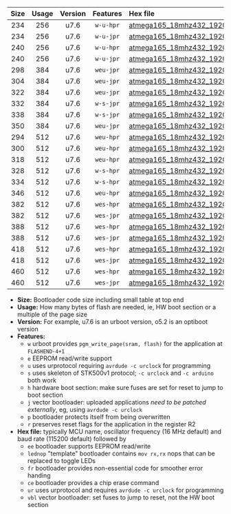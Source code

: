 |Size|Usage|Version|Features|Hex file|
|:-:|:-:|:-:|:-:|:--|
|234|256|u7.6|`w-u-hpr`|[atmega165_18mhz432_19200bps_ur.hex](https://raw.githubusercontent.com/stefanrueger/urboot/main/bootloaders/atmega165/fcpu_18mhz432/19200_bps/atmega165_18mhz432_19200bps_ur.hex)|
|234|256|u7.6|`w-u-jpr`|[atmega165_18mhz432_19200bps_ur_vbl.hex](https://raw.githubusercontent.com/stefanrueger/urboot/main/bootloaders/atmega165/fcpu_18mhz432/19200_bps/atmega165_18mhz432_19200bps_ur_vbl.hex)|
|240|256|u7.6|`w-u-hpr`|[atmega165_18mhz432_19200bps_lednop_ur.hex](https://raw.githubusercontent.com/stefanrueger/urboot/main/bootloaders/atmega165/fcpu_18mhz432/19200_bps/atmega165_18mhz432_19200bps_lednop_ur.hex)|
|240|256|u7.6|`w-u-jpr`|[atmega165_18mhz432_19200bps_lednop_ur_vbl.hex](https://raw.githubusercontent.com/stefanrueger/urboot/main/bootloaders/atmega165/fcpu_18mhz432/19200_bps/atmega165_18mhz432_19200bps_lednop_ur_vbl.hex)|
|298|384|u7.6|`weu-jpr`|[atmega165_18mhz432_19200bps_ee_ur_vbl.hex](https://raw.githubusercontent.com/stefanrueger/urboot/main/bootloaders/atmega165/fcpu_18mhz432/19200_bps/atmega165_18mhz432_19200bps_ee_ur_vbl.hex)|
|304|384|u7.6|`weu-jpr`|[atmega165_18mhz432_19200bps_ee_lednop_ur_vbl.hex](https://raw.githubusercontent.com/stefanrueger/urboot/main/bootloaders/atmega165/fcpu_18mhz432/19200_bps/atmega165_18mhz432_19200bps_ee_lednop_ur_vbl.hex)|
|322|384|u7.6|`weu-jpr`|[atmega165_18mhz432_19200bps_ee_lednop_fr_ur_vbl.hex](https://raw.githubusercontent.com/stefanrueger/urboot/main/bootloaders/atmega165/fcpu_18mhz432/19200_bps/atmega165_18mhz432_19200bps_ee_lednop_fr_ur_vbl.hex)|
|332|384|u7.6|`w-s-jpr`|[atmega165_18mhz432_19200bps_vbl.hex](https://raw.githubusercontent.com/stefanrueger/urboot/main/bootloaders/atmega165/fcpu_18mhz432/19200_bps/atmega165_18mhz432_19200bps_vbl.hex)|
|338|384|u7.6|`w-s-jpr`|[atmega165_18mhz432_19200bps_lednop_vbl.hex](https://raw.githubusercontent.com/stefanrueger/urboot/main/bootloaders/atmega165/fcpu_18mhz432/19200_bps/atmega165_18mhz432_19200bps_lednop_vbl.hex)|
|350|384|u7.6|`weu-jpr`|[atmega165_18mhz432_19200bps_ee_lednop_fr_ce_ur_vbl.hex](https://raw.githubusercontent.com/stefanrueger/urboot/main/bootloaders/atmega165/fcpu_18mhz432/19200_bps/atmega165_18mhz432_19200bps_ee_lednop_fr_ce_ur_vbl.hex)|
|294|512|u7.6|`weu-hpr`|[atmega165_18mhz432_19200bps_ee_ur.hex](https://raw.githubusercontent.com/stefanrueger/urboot/main/bootloaders/atmega165/fcpu_18mhz432/19200_bps/atmega165_18mhz432_19200bps_ee_ur.hex)|
|300|512|u7.6|`weu-hpr`|[atmega165_18mhz432_19200bps_ee_lednop_ur.hex](https://raw.githubusercontent.com/stefanrueger/urboot/main/bootloaders/atmega165/fcpu_18mhz432/19200_bps/atmega165_18mhz432_19200bps_ee_lednop_ur.hex)|
|318|512|u7.6|`weu-hpr`|[atmega165_18mhz432_19200bps_ee_lednop_fr_ur.hex](https://raw.githubusercontent.com/stefanrueger/urboot/main/bootloaders/atmega165/fcpu_18mhz432/19200_bps/atmega165_18mhz432_19200bps_ee_lednop_fr_ur.hex)|
|328|512|u7.6|`w-s-hpr`|[atmega165_18mhz432_19200bps.hex](https://raw.githubusercontent.com/stefanrueger/urboot/main/bootloaders/atmega165/fcpu_18mhz432/19200_bps/atmega165_18mhz432_19200bps.hex)|
|334|512|u7.6|`w-s-hpr`|[atmega165_18mhz432_19200bps_lednop.hex](https://raw.githubusercontent.com/stefanrueger/urboot/main/bootloaders/atmega165/fcpu_18mhz432/19200_bps/atmega165_18mhz432_19200bps_lednop.hex)|
|346|512|u7.6|`weu-hpr`|[atmega165_18mhz432_19200bps_ee_lednop_fr_ce_ur.hex](https://raw.githubusercontent.com/stefanrueger/urboot/main/bootloaders/atmega165/fcpu_18mhz432/19200_bps/atmega165_18mhz432_19200bps_ee_lednop_fr_ce_ur.hex)|
|382|512|u7.6|`wes-hpr`|[atmega165_18mhz432_19200bps_ee.hex](https://raw.githubusercontent.com/stefanrueger/urboot/main/bootloaders/atmega165/fcpu_18mhz432/19200_bps/atmega165_18mhz432_19200bps_ee.hex)|
|382|512|u7.6|`wes-jpr`|[atmega165_18mhz432_19200bps_ee_vbl.hex](https://raw.githubusercontent.com/stefanrueger/urboot/main/bootloaders/atmega165/fcpu_18mhz432/19200_bps/atmega165_18mhz432_19200bps_ee_vbl.hex)|
|388|512|u7.6|`wes-hpr`|[atmega165_18mhz432_19200bps_ee_lednop.hex](https://raw.githubusercontent.com/stefanrueger/urboot/main/bootloaders/atmega165/fcpu_18mhz432/19200_bps/atmega165_18mhz432_19200bps_ee_lednop.hex)|
|388|512|u7.6|`wes-jpr`|[atmega165_18mhz432_19200bps_ee_lednop_vbl.hex](https://raw.githubusercontent.com/stefanrueger/urboot/main/bootloaders/atmega165/fcpu_18mhz432/19200_bps/atmega165_18mhz432_19200bps_ee_lednop_vbl.hex)|
|418|512|u7.6|`wes-hpr`|[atmega165_18mhz432_19200bps_ee_lednop_fr.hex](https://raw.githubusercontent.com/stefanrueger/urboot/main/bootloaders/atmega165/fcpu_18mhz432/19200_bps/atmega165_18mhz432_19200bps_ee_lednop_fr.hex)|
|418|512|u7.6|`wes-jpr`|[atmega165_18mhz432_19200bps_ee_lednop_fr_vbl.hex](https://raw.githubusercontent.com/stefanrueger/urboot/main/bootloaders/atmega165/fcpu_18mhz432/19200_bps/atmega165_18mhz432_19200bps_ee_lednop_fr_vbl.hex)|
|460|512|u7.6|`wes-hpr`|[atmega165_18mhz432_19200bps_ee_lednop_fr_ce.hex](https://raw.githubusercontent.com/stefanrueger/urboot/main/bootloaders/atmega165/fcpu_18mhz432/19200_bps/atmega165_18mhz432_19200bps_ee_lednop_fr_ce.hex)|
|460|512|u7.6|`wes-jpr`|[atmega165_18mhz432_19200bps_ee_lednop_fr_ce_vbl.hex](https://raw.githubusercontent.com/stefanrueger/urboot/main/bootloaders/atmega165/fcpu_18mhz432/19200_bps/atmega165_18mhz432_19200bps_ee_lednop_fr_ce_vbl.hex)|

- **Size:** Bootloader code size including small table at top end
- **Usage:** How many bytes of flash are needed, ie, HW boot section or a multiple of the page size
- **Version:** For example, u7.6 is an urboot version, o5.2 is an optiboot version
- **Features:**
  + `w` urboot provides `pgm_write_page(sram, flash)` for the application at `FLASHEND-4+1`
  + `e` EEPROM read/write support
  + `u` uses urprotocol requiring `avrdude -c urclock` for programming
  + `s` uses skeleton of STK500v1 protocol; `-c urclock` and `-c arduino` both work
  + `h` hardware boot section: make sure fuses are set for reset to jump to boot section
  + `j` vector bootloader: uploaded applications *need to be patched externally*, eg, using `avrdude -c urclock`
  + `p` bootloader protects itself from being overwritten
  + `r` preserves reset flags for the application in the register R2
- **Hex file:** typically MCU name, oscillator frequency (16 MHz default) and baud rate (115200 default) followed by
  + `ee` bootloader supports EEPROM read/write
  + `lednop` "template" bootloader contains `mov rx,rx` nops that can be replaced to toggle LEDs
  + `fr` bootloader provides non-essential code for smoother error handing
  + `ce` bootloader provides a chip erase command
  + `ur` uses urprotocol and requires `avrdude -c urclock` for programming
  + `vbl` vector bootloader: set fuses to jump to reset, not the HW boot section
